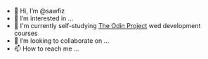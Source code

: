 - 👋 Hi, I’m @sawfiz
- 👀 I’m interested in ...
- 🌱 I'm currently self-studying [The Odin Project](https://theodinproject.com/) wed development courses
- 💞️ I’m looking to collaborate on ...
- 📫 How to reach me ...

<!---
sawfiz/sawfiz is a ✨ special ✨ repository because its `README.md` (this file) appears on your GitHub profile.
You can click the Preview link to take a look at your changes.
--->
